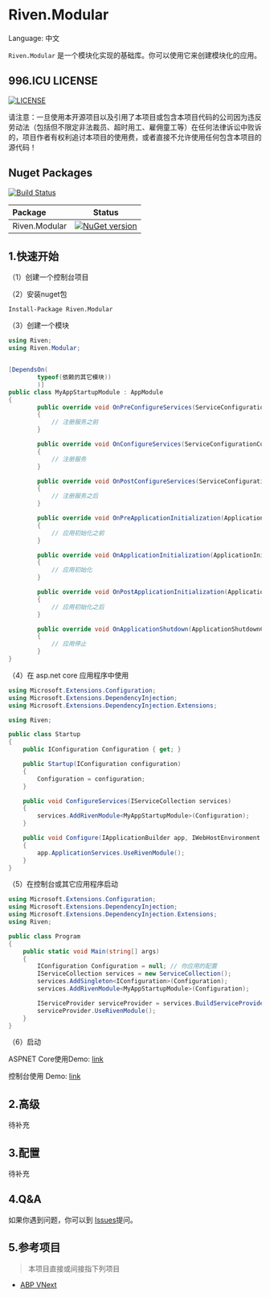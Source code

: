# Riven.Modular

Language: 中文

`Riven.Modular` 是一个模块化实现的基础库。你可以使用它来创建模块化的应用。


## 996.ICU LICENSE
[![LICENSE](https://img.shields.io/badge/license-Anti%20996-blue.svg)](https://github.com/996icu/996.ICU/blob/master/LICENSE)

请注意：一旦使用本开源项目以及引用了本项目或包含本项目代码的公司因为违反劳动法（包括但不限定非法裁员、超时用工、雇佣童工等）在任何法律诉讼中败诉的，项目作者有权利追讨本项目的使用费，或者直接不允许使用任何包含本项目的源代码！


## Nuget Packages


[![Build Status](https://dev.azure.com/rivenfx/Modular/_apis/build/status/rivenfx.Modular?branchName=master)](https://dev.azure.com/rivenfx/Modular/_build/latest?definitionId=2&branchName=master)


|Package|Status|
|:------|:-----:|
|Riven.Modular|[![NuGet version](https://badge.fury.io/nu/Riven.Modular.svg)](https://www.nuget.org/packages/Riven.Modular/)|





## 1.快速开始

（1）创建一个控制台项目

（2）安装nuget包

````shell
Install-Package Riven.Modular
````

（3）创建一个模块

````csharp
using Riven;
using Riven.Modular;


[DependsOn(
        typeof(依赖的其它模块))
        )]
public class MyAppStartupModule : AppModule
{
        public override void OnPreConfigureServices(ServiceConfigurationContext context)
        {
            // 注册服务之前
        }

        public override void OnConfigureServices(ServiceConfigurationContext context)
        {
            // 注册服务
        }

        public override void OnPostConfigureServices(ServiceConfigurationContext context)
        {
            // 注册服务之后
        }

        public override void OnPreApplicationInitialization(ApplicationInitializationContext context)
        {
            // 应用初始化之前
        }

        public override void OnApplicationInitialization(ApplicationInitializationContext context)
        {
            // 应用初始化
        }

        public override void OnPostApplicationInitialization(ApplicationInitializationContext context)
        {
            // 应用初始化之后
        }

        public override void OnApplicationShutdown(ApplicationShutdownContext context)
        {
            // 应用停止
        }
}


````

（4）在 asp.net core 应用程序中使用

````csharp
using Microsoft.Extensions.Configuration;
using Microsoft.Extensions.DependencyInjection;
using Microsoft.Extensions.DependencyInjection.Extensions;

using Riven;

public class Startup
{
    public IConfiguration Configuration { get; }

    public Startup(IConfiguration configuration)
    {
        Configuration = configuration;
    }

    public void ConfigureServices(IServiceCollection services)
    {
        services.AddRivenModule<MyAppStartupModule>(Configuration);
    }

    public void Configure(IApplicationBuilder app, IWebHostEnvironment env)
    {
        app.ApplicationServices.UseRivenModule();
    }
}

````

（5）在控制台或其它应用程序启动

````csharp
using Microsoft.Extensions.Configuration;
using Microsoft.Extensions.DependencyInjection;
using Microsoft.Extensions.DependencyInjection.Extensions;
using Riven;

public class Program
{
    public static void Main(string[] args)
    {
        IConfiguration Configuration = null; // 你应用的配置
        IServiceCollection services = new ServiceCollection();
        services.AddSingleton<IConfiguration>(Configuration);
        services.AddRivenModule<MyAppStartupModule>(Configuration);

        IServiceProvider serviceProvider = services.BuildServiceProvider();
        serviceProvider.UseRivenModule();
    }
}

````
（6）启动

ASPNET Core使用Demo: [link](/samples/WebSample)

控制台使用 Demo: [link](/samples/ConsoleSample)

## 2.高级

待补充

## 3.配置

待补充

## 4.Q&A

如果你遇到问题，你可以到 [Issues](https://github.com/rivenfx/modular/issues)提问。

## 5.参考项目

> 本项目直接或间接指下列项目

- [ABP VNext](https://github.com/abpframework/abp)

